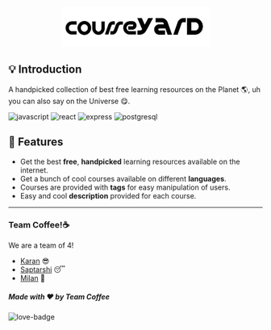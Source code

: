 <p align="center"><img src="/global_assets/courseyard-banner.png" height="80" width="auto"></p>

## 💡 Introduction

A handpicked collection of best free learning resources on the Planet 🌎, uh you can also say on the Universe 😋.

![javascript](https://img.shields.io/badge/-javascript-yellow) ![react](https://img.shields.io/badge/-react-red) ![express](https://img.shields.io/badge/-express-green) ![postgresql](https://img.shields.io/badge/-postgresql-blue)

## 🤩 Features

- Get the best **free**, **handpicked** learning resources available on the internet.
- Get a bunch of cool courses available on different **languages**.
- Courses are provided with **tags** for easy manipulation of users.
- Easy and cool **description** provided for each course.

---

### Team Coffee!☕

We are a team of 4️!

- [Karan](https://github.com/KaranSinghBisht) 😎
- [Saptarshi](https://github.com/saptarshibasu15) 😴
- [Milan](https://github.com/milan090) 🤠

##### Made with ♥ by Team Coffee

![love-badge](https://forthebadge.com/images/badges/built-with-love.svg)
